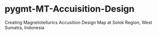 # pygmt-MT-Accuisition-Design
Creating Magnetotellurics Accusition Design Map at Solok Region, West Sumatra, Indonesia
